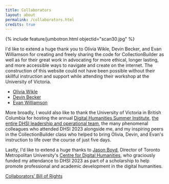 ```yaml
---
title: Collaborators
layout: about
permalink: /collaborators.html
credits: true
---
```

{% include feature/jumbotron.html objectid="scan30.jpg" %} 

I'd like to extend a huge thank you to Olivia Wikle, Devin Becker, and Evan Williamson for creating and freely sharing the code for CollectionBuilder as well as for their great work in advocating for more ethical, longer lasting, and more accessible ways to navigate and create on the internet. The construction of this website could not have been possible without their skillful instruction and support while attending their workshop at the University of Victoria. 

- <a href="https://vivo.nkn.uidaho.edu/vivo/display/n263285">Olivia Wikle</a>
- <a href="https://vivo.nkn.uidaho.edu/vivo/display/n8136">Devin Becker</a>
- <a href="https://vivo.nkn.uidaho.edu/vivo/display/n43629">Evan Williamson</a>

More broadly, I would also like to thank the University of Victoria in British Columbia for hosting the annual <a href="https://dhsi.org/">Digital Humanities Summer Institute</a>, <a href="https://dhsi.org/our-team/">the entire DHSI leadership and operational team</a>, the many phenomenal colleagues who attended DHSI 2023 alongside me, and my inspiring peers in the CollectionBuilder class who helped to bring Olivia, Devin, and Evan's instruction to life over the course of just five days. 

Lastly, I'd like to extend a huge thanks to <a href="https://www.torontomu.ca/english/about-us/faculty-and-staff/faculty/boyd-jason/">Jason Boyd</a>, Director of Toronto Metropolitan University's <a href="https://www.torontomu.ca/centre-digital-humanities/about/">Centre for Digital Humanities</a>, who graciously funded my attendance to DHSI 2023 as part of a scholarship to help promote professional and academic development in the digital humanities.

<a href="https://hcommons.org/deposits/item/hc:31187">Collaborators’ Bill of Rights</a>